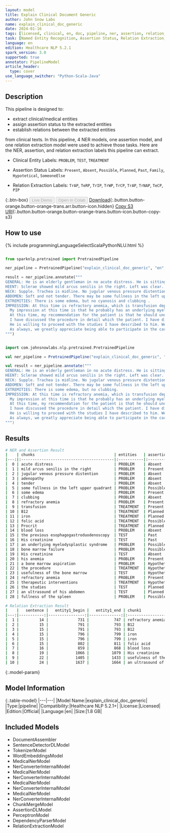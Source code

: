 ```yaml
---
layout: model
title: Explain Clinical Document Generic
author: John Snow Labs
name: explain_clinical_doc_generic
date: 2024-01-16
tags: [licensed, clinical, en, doc, pipeline, ner, assertion, relation_extraction, generic]
task: [Named Entity Recognition, Assertion Status, Relation Extraction, Pipeline Healthcare]
language: en
edition: Healthcare NLP 5.2.1
spark_version: 3.0
supported: true
annotator: PipelineModel
article_header:
  type: cover
use_language_switcher: "Python-Scala-Java"
---
```


## Description

This pipeline is designed to:

- extract clinical/medical entities
- assign assertion status to the extracted entities
- establish relations between the extracted entities

from clinical texts. In this pipeline, 4 NER models, one assertion model, and one relation extraction model were used to achieve those tasks. Here are the NER, assertion, and relation extraction labels this pipeline can extract.

- Clinical Entity Labels: `PROBLEM`, `TEST`, `TREATMENT` 

- Assertion Status Labels: `Present`, `Absent`, `Possible`, `Planned`, `Past`, `Family`, `Hypotetical`, `SomeoneElse`

- Relation Extraction Labels: `TrAP`, `TeRP`, `TrIP`, `TrWP`, `TrCP`, `TrAP`, `TrNAP`, `TeCP`, `PIP`

{:.btn-box}
<button class="button button-orange" disabled>Live Demo</button>
<button class="button button-orange" disabled>Open in Colab</button>
[Download](https://s3.amazonaws.com/auxdata.johnsnowlabs.com/clinical/models/explain_clinical_doc_generic_en_5.2.1_3.0_1705427189860.zip){:.button.button-orange.button-orange-trans.arr.button-icon.hidden}
[Copy S3 URI](s3://auxdata.johnsnowlabs.com/clinical/models/explain_clinical_doc_generic_en_5.2.1_3.0_1705427189860.zip){:.button.button-orange.button-orange-trans.button-icon.button-copy-s3}

## How to use



<div class="tabs-box" markdown="1">
{% include programmingLanguageSelectScalaPythonNLU.html %}
  
```python

from sparknlp.pretrained import PretrainedPipeline

ner_pipeline = PretrainedPipeline("explain_clinical_doc_generic", "en", "clinical/models")

result = ner_pipeline.annotate("""
GENERAL: He is an elderly gentleman in no acute distress. He is sitting up in bed eating his breakfast. He is alert and oriented and answering questions appropriately.
HEENT: Sclerae showed mild arcus senilis in the right. Left was clear. Pupils are equally round and reactive to light. Extraocular movements are intact. Oropharynx is clear.
NECK: Supple. Trachea is midline. No jugular venous pressure distention is noted. No adenopathy in the cervical, supraclavicular, or axillary areas.
ABDOMEN: Soft and not tender. There may be some fullness in the left upper quadrant, although I do not appreciate a true spleen with inspiration.
EXTREMITIES: There is some edema, but no cyanosis and clubbing .
IMPRESSION: At this time is refractory anemia, which is transfusion dependent. He is on B12, iron, folic acid, and Procrit. There are no sign or symptom of blood loss and the previous esophagogastroduodenoscopy was negative. His creatinine was 1.
  My impression at this time is that he probably has an underlying myelodysplastic syndrome or bone marrow failure. His creatinine on this hospitalization was up slightly to 1.6 and this may contribute to his anemia.
  At this time, my recommendation for the patient is that he should undergo a bone marrow aspiration.
  I have discussed the procedure in detail which the patient. I have discussed the risks, benefits, and successes of that treatment and usefulness of the bone marrow and predicting his cause of refractory anemia and further therapeutic interventions, which might be beneficial to him.
  He is willing to proceed with the studies I have described to him. We will order an ultrasound of his abdomen because of the possible fullness of the spleen.
  As always, we greatly appreciate being able to participate in the care of your patient. We appreciate the consultation of the patient.
""")

```
```scala

import com.johnsnowlabs.nlp.pretrained.PretrainedPipeline

val ner_pipeline = PretrainedPipeline("explain_clinical_doc_generic", "en", "clinical/models")

val result = ner_pipeline.annotate("""
GENERAL: He is an elderly gentleman in no acute distress. He is sitting up in bed eating his breakfast. He is alert and oriented and answering questions appropriately.
HEENT: Sclerae showed mild arcus senilis in the right. Left was clear. Pupils are equally round and reactive to light. Extraocular movements are intact. Oropharynx is clear.
NECK: Supple. Trachea is midline. No jugular venous pressure distention is noted. No adenopathy in the cervical, supraclavicular, or axillary areas.
ABDOMEN: Soft and not tender. There may be some fullness in the left upper quadrant, although I do not appreciate a true spleen with inspiration.
EXTREMITIES: There is some edema, but no clubbing.
IMPRESSION: At this time is refractory anemia, which is transfusion dependent. He is on B12, iron, folic acid, and Procrit. There are no sign or symptom of blood loss and the previous esophagogastroduodenoscopy was negative. His creatinine was 1.
  My impression at this time is that he probably has an underlying myelodysplastic syndrome or bone marrow failure. His creatinine on this hospitalization was up slightly to 1.6 and this may contribute to his anemia.
  At this time, my recommendation for the patient is that he should undergo a bone marrow aspiration.
  I have discussed the procedure in detail which the patient. I have discussed the risks, benefits, and successes of that treatment and usefulness of the bone marrow and predicting his cause of refractory anemia and further therapeutic interventions, which might be beneficial to him.
  He is willing to proceed with the studies I have described to him. We will order an ultrasound of his abdomen because of the possible fullness of the spleen.
  As always, we greatly appreciate being able to participate in the care of your patient. We appreciate the consultation of the patient.
""")

```
</div>

## Results

```bash
# NER and Assertion Result
|    | chunks                                   | entities   | assertion    |
|---:|:-----------------------------------------|:-----------|:-------------|
|  0 | acute distress                           | PROBLEM    | Absent       |
|  1 | mild arcus senilis in the right          | PROBLEM    | Present      |
|  2 | jugular venous pressure distention       | PROBLEM    | Absent       |
|  3 | adenopathy                               | PROBLEM    | Absent       |
|  4 | tender                                   | PROBLEM    | Absent       |
|  5 | some fullness in the left upper quadrant | PROBLEM    | Possible     |
|  6 | some edema                               | PROBLEM    | Present      |
|  7 | clubbing                                 | PROBLEM    | Absent       |
|  8 | refractory anemia                        | PROBLEM    | Present      |
|  9 | transfusion                              | TREATMENT  | Present      |
| 10 | B12                                      | TREATMENT  | Planned      |
| 11 | iron                                     | TREATMENT  | Planned      |
| 12 | folic acid                               | TREATMENT  | Possible     |
| 13 | Procrit                                  | TREATMENT  | Planned      |
| 14 | blood loss                               | PROBLEM    | Absent       |
| 15 | the previous esophagogastroduodenoscopy  | TEST       | Past         |
| 16 | His creatinine                           | TEST       | Past         |
| 17 | an underlying myelodysplastic syndrome   | PROBLEM    | Possible     |
| 18 | bone marrow failure                      | PROBLEM    | Possible     |
| 19 | His creatinine                           | TEST       | Absent       |
| 20 | his anemia                               | PROBLEM    | Present      |
| 21 | a bone marrow aspiration                 | PROBLEM    | Hypothetical |
| 22 | the procedure                            | TREATMENT  | Hypothetical |
| 23 | usefulness of the bone marrow            | TEST       | Hypothetical |
| 24 | refractory anemia                        | PROBLEM    | Present      |
| 25 | therapeutic interventions                | TREATMENT  | Hypothetical |
| 26 | the studies                              | TEST       | Planned      |
| 27 | an ultrasound of his abdomen             | TEST       | Planned      |
| 28 | fullness of the spleen                   | PROBLEM    | Possible     |

# Relation Extraction Result
|    |   sentence |   entity1_begin |   entity1_end | chunk1                        | entity1   |   entity2_begin |   entity2_end | chunk2                                  | entity2   | relation   |   confidence |
|---:|-----------:|----------------:|--------------:|:------------------------------|:----------|----------------:|--------------:|:----------------------------------------|:----------|:-----------|-------------:|
|  1 |         14 |             731 |           747 | refractory anemia             | PROBLEM   |             759 |           769 | transfusion                             | TREATMENT | O          |     0.999496 |
|  2 |         15 |             791 |           793 | B12                           | TREATMENT |             802 |           811 | folic acid                              | TREATMENT | O          |     0.961106 |
|  3 |         15 |             791 |           793 | B12                           | TREATMENT |             818 |           824 | Procrit                                 | TREATMENT | O          |     1        |
|  4 |         15 |             796 |           799 | iron                          | TREATMENT |             802 |           811 | folic acid                              | TREATMENT | O          |     0.999855 |
|  5 |         15 |             796 |           799 | iron                          | TREATMENT |             818 |           824 | Procrit                                 | TREATMENT | O          |     0.999987 |
|  6 |         15 |             802 |           811 | folic acid                    | TREATMENT |             818 |           824 | Procrit                                 | TREATMENT | O          |     0.994239 |
|  7 |         16 |             859 |           868 | blood loss                    | PROBLEM   |             874 |           912 | the previous esophagogastroduodenoscopy | TEST      | TeRP       |     1        |
|  8 |         19 |            1066 |          1079 | His creatinine                | TEST      |            1155 |          1164 | his anemia                              | PROBLEM   | TeRP       |     1        |
|  9 |         22 |            1405 |          1433 | usefulness of the bone marrow | TEST      |            1463 |          1479 | refractory anemia                       | PROBLEM   | TeRP       |     1        |
| 10 |         24 |            1637 |          1664 | an ultrasound of his abdomen  | TEST      |            1690 |          1711 | fullness of the spleen                  | PROBLEM   | TeRP       |     1        |
```

{:.model-param}
## Model Information

{:.table-model}
|---|---|
|Model Name:|explain_clinical_doc_generic|
|Type:|pipeline|
|Compatibility:|Healthcare NLP 5.2.1+|
|License:|Licensed|
|Edition:|Official|
|Language:|en|
|Size:|1.8 GB|

## Included Models

- DocumentAssembler
- SentenceDetectorDLModel
- TokenizerModel
- WordEmbeddingsModel
- MedicalNerModel
- NerConverterInternalModel
- MedicalNerModel
- NerConverterInternalModel
- MedicalNerModel
- NerConverterInternalModel
- MedicalNerModel
- NerConverterInternalModel
- ChunkMergeModel
- AssertionDLModel
- PerceptronModel
- DependencyParserModel
- RelationExtractionModel
